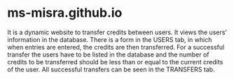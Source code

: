 # ms-misra.github.io
It is a dynamic website to transfer credits between users. It views the users' information in the database. There is a form in the USERS tab, in which when entries are entered, the credits are then transferred. 
For a successful transfer the users have to be listed in the database and the number of credits to be transferred should be less than or equal to the current credits of the user.
All successful transfers can be seen in the TRANSFERS tab.
